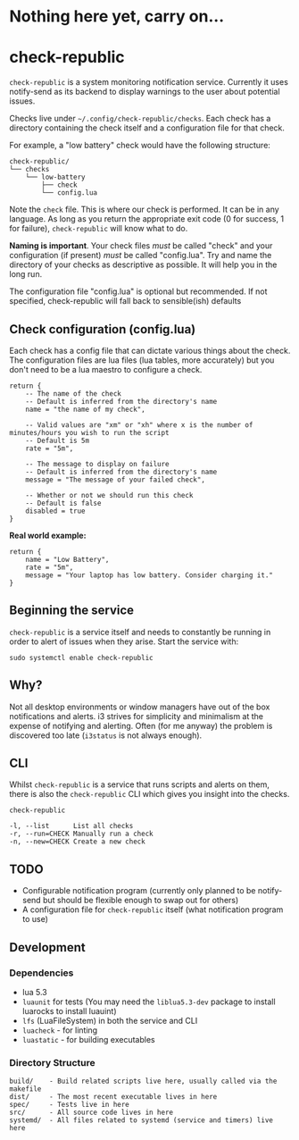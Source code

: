 # Nothing here yet, carry on...

# check-republic

`check-republic` is a system monitoring notification service. Currently it uses
notify-send as its backend to display warnings to the user about potential
issues.

Checks live under `~/.config/check-republic/checks`.  Each check has a
directory containing the check itself and a configuration file for that check.

For example, a "low battery" check would have the following structure:

```
check-republic/
└── checks
    └── low-battery
        ├── check
        └── config.lua
```

Note the `check` file. This is where our check is performed. It can be in
any language.  As long as you return the appropriate exit code (0 for success,
1 for failure), `check-republic` will know what to do.

**Naming is important**. Your check files _must_ be called "check" and your
configuration (if present) _must_ be called "config.lua".  Try and name the
directory of your checks as descriptive as possible. It will help you in the
long run.

The configuration file "config.lua" is optional but recommended. If not
specified, check-republic will fall back to sensible(ish) defaults

## Check configuration (config.lua)

Each check has a config file that can dictate various things about the check.
The configuration files are lua files (lua tables, more accurately) 
but you don't need to be a lua maestro to configure a check.

```
return {
    -- The name of the check
    -- Default is inferred from the directory's name
    name = "the name of my check",

    -- Valid values are "xm" or "xh" where x is the number of minutes/hours you wish to run the script
    -- Default is 5m
    rate = "5m",

    -- The message to display on failure
    -- Default is inferred from the directory's name
    message = "The message of your failed check",

    -- Whether or not we should run this check
    -- Default is false
    disabled = true
}
```

**Real world example:**

```
return {
    name = "Low Battery",
    rate = "5m",
    message = "Your laptop has low battery. Consider charging it."
}
```

## Beginning the service

`check-republic` is a service itself and needs to constantly be running in
order to alert of issues when they arise.  Start the service with:

```
sudo systemctl enable check-republic
```

## Why?

Not all desktop environments or window managers have out of the box
notifications and alerts.  i3 strives for simplicity and minimalism at the
expense of notifying and alerting.  Often (for me anyway) the problem is
discovered too late (`i3status` is not always enough).

## CLI

Whilst `check-republic` is a service that runs scripts and alerts on them,
there is also the `check-republic` CLI which gives you insight into the checks.

```
check-republic 

-l, --list      List all checks
-r, --run=CHECK Manually run a check
-n, --new=CHECK Create a new check
```

## TODO 

- Configurable notification program (currently only planned to be notify-send
  but should be flexible enough to swap out for others)
- A configuration file for `check-republic` itself (what notification program to use)

## Development

### Dependencies

- lua 5.3
- `luaunit` for tests
(You may need the `liblua5.3-dev` package to install luarocks to install luauint)
- `lfs` (LuaFileSystem) in both the service and CLI
- `luacheck` - for linting
- `luastatic` - for building executables

### Directory Structure

```
build/    - Build related scripts live here, usually called via the makefile
dist/     - The most recent executable lives in here
spec/     - Tests live in here
src/      - All source code lives in here
systemd/  - All files related to systemd (service and timers) live here
```

